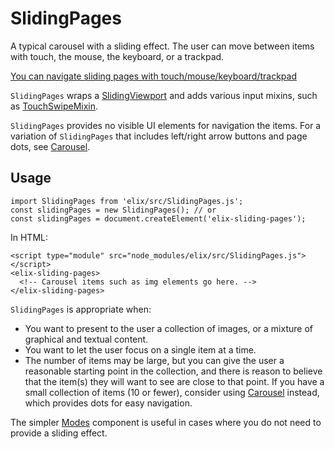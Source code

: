 # SlidingPages

A typical carousel with a sliding effect. The user can move between items with touch, the mouse, the keyboard, or a trackpad.

[You can navigate sliding pages with touch/mouse/keyboard/trackpad](/demos/slidingPages.html)

`SlidingPages` wraps a [SlidingViewport](SlidingViewport) and adds various input mixins, such as [TouchSwipeMixin](TouchSwipeMixin).

`SlidingPages` provides no visible UI elements for navigation the items. For a variation of `SlidingPages` that includes left/right arrow buttons and page dots, see [Carousel](Carousel).


## Usage

    import SlidingPages from 'elix/src/SlidingPages.js';
    const slidingPages = new SlidingPages(); // or
    const slidingPages = document.createElement('elix-sliding-pages');

In HTML:

    <script type="module" src="node_modules/elix/src/SlidingPages.js"></script>
    <elix-sliding-pages>
      <!-- Carousel items such as img elements go here. -->
    </elix-sliding-pages>

`SlidingPages` is appropriate when:
* You want to present to the user a collection of images, or a mixture of graphical and textual content.
* You want to let the user focus on a single item at a time.
* The number of items may be large, but you can give the user a reasonable starting point in the collection, and there is reason to believe that the item(s) they will want to see are close to that point. If you have a small collection of items (10 or fewer), consider using [Carousel](Carousel) instead, which provides dots for easy navigation.

The simpler [Modes](Modes) component is useful in cases where you do not need to provide a sliding effect.
